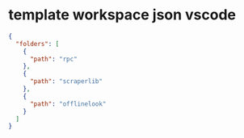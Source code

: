 # template workspace json vscode

```json
{
  "folders": [
    {
      "path": "rpc"
    },
    {
      "path": "scraperlib"
    },
    {
      "path": "offlinelook"
    }
  ]
}
```